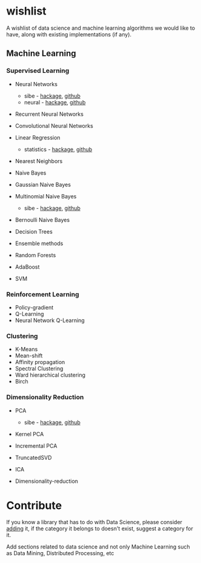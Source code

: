 wishlist
========

A wishlist of data science and machine learning algorithms we would like to have,
along with existing implementations (if any).

Machine Learning
----------------

### Supervised Learning
- Neural Networks
  - sibe - [hackage](http://hackage.haskell.org/package/sibe), [github](https://github.com/mdibaiee/sibe)
  - neural - [hackage](http://hackage.haskell.org/package/neural), [github](https://github.com/brunjlar/neural)
- Recurrent Neural Networks
- Convolutional Neural Networks

- Linear Regression
  - statistics - [hackage](http://hackage.haskell.org/package/statistics), [github](https://github.com/bos/statistics)

- Nearest Neighbors

- Naive Bayes
- Gaussian Naive Bayes
- Multinomial Naive Bayes
  - sibe - [hackage](http://hackage.haskell.org/package/sibe), [github](https://github.com/mdibaiee/sibe)

- Bernoulli Naive Bayes

- Decision Trees

- Ensemble methods
- Random Forests
- AdaBoost

- SVM

### Reinforcement Learning
- Policy-gradient
- Q-Learning
- Neural Network Q-Learning

### Clustering
- K-Means
- Mean-shift
- Affinity propagation
- Spectral Clustering
- Ward hierarchical clustering
- Birch


### Dimensionality Reduction
- PCA
  - sibe - [hackage](http://hackage.haskell.org/package/sibe), [github](https://github.com/mdibaiee/sibe)
- Kernel PCA
- Incremental PCA

- TruncatedSVD
- ICA
- Dimensionality-reduction

Contribute
====

If you know a library that has to do with Data Science, please consider [adding](https://github.com/DataHaskell/wishlist/edit/gh-pages/README.md) it, if the category it belongs to doesn't exist, suggest a category for it.

Add sections related to data science and not only Machine Learning such as Data Mining, Distributed Processing, etc
